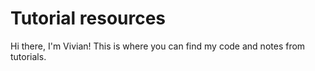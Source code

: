 # Tutorial resources

Hi there, I'm Vivian! This is where you can find my code and notes from tutorials.
